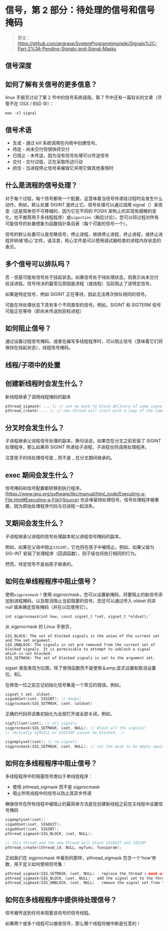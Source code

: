 # 信号，第 2 部分：待处理的信号和信号掩码

> 原文：<https://github.com/angrave/SystemProgramming/wiki/Signals%2C-Part-2%3A-Pending-Signals-and-Signal-Masks>

## 信号深度

## 如何了解有关信号的更多信息？

linux 手册页讨论了第 2 节中的信号系统调用。第 7 节中还有一篇较长的文章（尽管不在 OSX / BSD 中）：

```
man -s7 signal 
```

## 信号术语

*   生成 - 通过 kill 系统调用在内核中创建信号。
*   待定 - 尚未交付但很快将交付
*   已阻止 - 未传送，因为没有信号处理可以传送信号
*   交付 - 交付过程，正在采取所述行动
*   抓住 - 当进程停止信号来摧毁它并用它做其他事情时

## 什么是流程的信号处理？

对于每个过程，每个信号都有一个配置，这意味着当信号传递给过程时会发生什么动作。例如，默认处置 SIGINT 是终止它。信号处理可以通过调用 signal（）来改变（这是简单但不可移植的，因为它在不同的 POSIX 架构上的实现有细微的变化，也不推荐用于多线程程序）或`sigaction`（稍后讨论）。您可以将过程对所有可能信号的处置想象为函数指针条目表（每个可能的信号一个）。

信号的默认处置可以是忽略信号，停止进程，继续停止进程，终止进程，或终止进程并转储'核心'文件。请注意，核心文件是可以使用调试器检查的进程内存状态的表示。

## 多个信号可以排队吗？

否 - 但是可能有信号处于挂起状态。如果信号处于待处理状态，则表示尚未交付给该进程。信号待决的最常见原因是进程（或线程）当前阻止了该特定信号。

如果是特定信号，例如 SIGINT 正在等待，因此无法再次排队相同的信号。

可能在待处理状态下具有多个不同类型的信号。例如，SIGINT 和 SIGTERM 信号可能正在等待（即尚未传送到目标进程）

## 如何阻止信号？

通过设置过程信号掩码，或者在编写多线程程序时，可以阻止信号（意味着它们将保持在挂起状态），线程信号掩码。

## 线程/子项中的处置

## 创建新线程时会发生什么？

新线程继承了调用线程掩码的副本

```c
pthread_sigmask( ... ); // set my mask to block delivery of some signals
pthread_create( ... ); // new thread will start with a copy of the same mask
```

## 分叉时会发生什么？

子进程继承父进程信号处理的副本。换句话说，如果您在分叉之前安装了 SIGINT 处理程序，那么如果将 SIGINT 传递给子进程，子进程也将调用处理程序。

注意孩子的待处理信号是 _ 而不是 _ 在分叉期间继承的。

## exec 期间会发生什么？

信号掩码和信号配置都转移到执行程序。 [https://www.gnu.org/software/libc/manual/html_node/Executing-a-File.html#Executing-a-File](Source) 也会保留待处理信号。信号处理程序被重置，因为原始处理程序代码与旧进程一起消失。

## 叉期间会发生什么？

子进程继承父进程的信号处理副本和父进程信号掩码的副本。

例如，如果在父母中阻止`SIGINT`，它也将在孩子中被阻止。例如，如果父级为 SIG-INT 安装了处理程序（回调函数），则子级也将执行相同的行为。

然而，待定信号不是由孩子继承的。

## 如何在单线程程序中阻止信号？

使用`sigprocmask`！使用 sigprocmask，您可以设置新掩码，将要阻止的新信号添加到进程掩码，以及取消阻止当前阻塞的信号。您还可以通过传入 oldset 的非 null 值来确定现有掩码（并在以后使用它）。

```
int sigprocmask(int how, const sigset_t *set, sigset_t *oldset);` 
```

从 sigprocmask 的 Linux 手册页，

```
SIG_BLOCK: The set of blocked signals is the union of the current set and the set argument.
SIG_UNBLOCK: The signals in set are removed from the current set of blocked signals. It is permissible to attempt to unblock a signal which is not blocked.
SIG_SETMASK: The set of blocked signals is set to the argument set. 
```

sigset 类型表现为位图，除了使用函数而不是使用＆amp;显式设置和取消设置位。和|。

在修改一位之前忘记初始化信号集是一个常见的错误。例如，

```c
sigset_t set, oldset;
sigaddset(&set, SIGINT); // Ooops!
sigprocmask(SIG_SETMASK, &set, &oldset)
```

正确的代码将该集初始化为全部打开或全部关闭。例如，

```c
sigfillset(&set); // all signals
sigprocmask(SIG_SETMASK, &set, NULL); // Block all the signals!
// (Actually SIGKILL or SIGSTOP cannot be blocked...)

sigemptyset(&set); // no signals 
sigprocmask(SIG_SETMASK, &set, NULL); // set the mask to be empty again
```

## 如何在多线程程序中阻止信号？

多线程程序中的阻塞信号类似于单线程程序：

*   使用 pthread_sigmask 而不是 sigprocmask
*   阻止所有线程中的信号以防止其异步传递

确保信号在所有线程中被阻止的最简单方法是在创建新线程之前在主线程中设置信号掩码

```c
sigemptyset(&set);
sigaddset(&set, SIGQUIT);
sigaddset(&set, SIGINT);
pthread_sigmask(SIG_BLOCK, &set, NULL);

// this thread and the new thread will block SIGQUIT and SIGINT
pthread_create(&thread_id, NULL, myfunc, funcparam);
```

正如我们在 sigprocmask 中看到的那样，pthread_sigmask 包含一个'how'参数，用于定义如何使用信号集：

```c
pthread_sigmask(SIG_SETMASK, &set, NULL) - replace the thread's mask with given signal set
pthread_sigmask(SIG_BLOCK, &set, NULL) - add the signal set to the thread's mask
pthread_sigmask(SIG_UNBLOCK, &set, NULL) - remove the signal set from the thread's mask
```

## 如何在多线程程序中提供待处理信号？

信号被传送到任何未阻塞该信号的信号线程。

如果两个或多个线程可以接收信号，那么哪个线程将被中断是任意的！